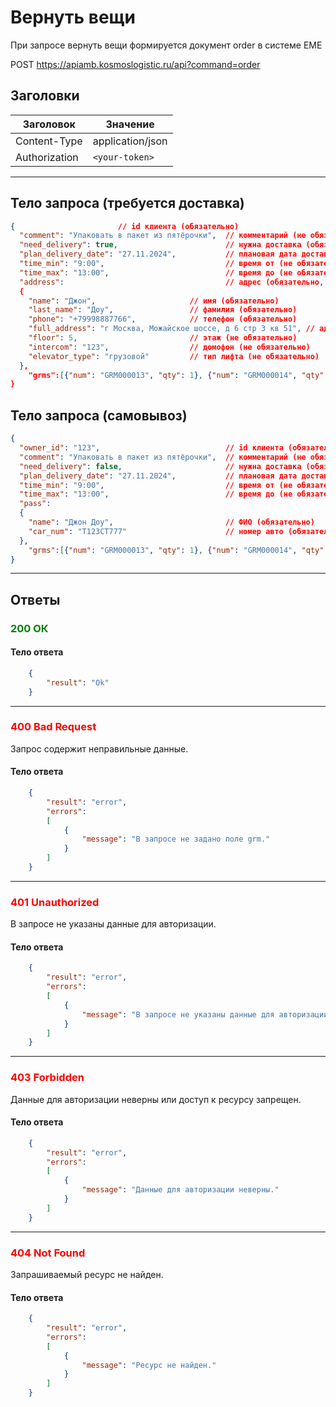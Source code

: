 # Вернуть вещи

При запросе вернуть вещи формируется документ order в системе ЕМЕ

POST https://apiamb.kosmoslogistic.ru/api?command=order

## Заголовки

| Заголовок           | Значение                       |
|---------------------|--------------------------------|
| Content-Type        | application/json              |
| Authorization       | `<your-token>`         |

---

## Тело запроса (требуется доставка)

```json
{                       // id клиента (обязательно)
  "comment": "Упаковать в пакет из пятёрочки",  // комментарий (не обязательно)
  "need_delivery": true,                        // нужна доставка (обязательно)
  "plan_delivery_date": "27.11.2024",           // плановая дата доставки (обязательно)
  "time_min": "9:00",                           // время от (не обязательно)
  "time_max": "13:00",                          // время до (не обязательно)
  "address":                                    // адрес (обязательно, если нужна доставка)
  {
    "name": "Джон",                     // имя (обязательно)
    "last_name": "Доу",                 // фамилия (обязательно)
    "phone": "+79998887766",            // телефон (обязательно)
    "full_address": "г Москва, Можайское шоссе, д 6 стр 3 кв 51", // адрес (обязательно)
    "floor": 5,                         // этаж (не обязательно)
    "intercom": "123",                  // домофон (не обязательно)
    "elevator_type": "грузовой"         // тип лифта (не обязательно)
  },
    "grms":[{"num": "GRM000013", "qty": 1}, {"num": "GRM000014", "qty": 2}]     // массив грузовых мест (num — номер, qty — количество)
}
```

## Тело запроса (самовывоз)

```json
{
  "owner_id": "123",                            // id клиента (обязательно)
  "comment": "Упаковать в пакет из пятёрочки",  // комментарий (не обязательно)
  "need_delivery": false,                       // нужна доставка (обязательно)
  "plan_delivery_date": "27.11.2024",           // плановая дата доставки (обязательно)
  "time_min": "9:00",                           // время от (не обязательно)
  "time_max": "13:00",                          // время до (не обязательно)
  "pass":
  {
    "name": "Джон Доу",                         // ФИО (обязательно)
    "car_num": "T123СТ777"                      // номер авто (обязательно)
  },
    "grms":[{"num": "GRM000013", "qty": 1}, {"num": "GRM000014", "qty": 2}]             // массив грузовых мест (num — номер, qty — количество)
}
```

---

## Ответы

### <span style="color: green;">200 ОК</span>

#### Тело ответа

```json
    {
        "result": "Ok"
    }
```
---
### <span style="color: red;">400 Bad Request</span>
Запрос содержит неправильные данные.
#### Тело ответа

```json
    {
        "result": "error",
        "errors":
        [
            {
                "message": "В запросе не задано поле grm."
            }
        ]
    }
```
---
### <span style="color: red;">401 Unauthorized</span>
В запросе не указаны данные для авторизации.
#### Тело ответа

```json
    {
        "result": "error",
        "errors":
        [
            {
                "message": "В запросе не указаны данные для авторизации."
            }
        ]
    }
```
---
### <span style="color: red;">403 Forbidden</span>
Данные для авторизации неверны или доступ к ресурсу запрещен.
#### Тело ответа

```json
    {
        "result": "error",
        "errors":
        [
            {
                "message": "Данные для авторизации неверны."
            }
        ]
    }
```
---
### <span style="color: red;">404 Not Found</span>
Запрашиваемый ресурс не найден.
#### Тело ответа

```json
    {
        "result": "error",
        "errors":
        [
            {
                "message": "Ресурс не найден."
            }
        ]
    }
```


